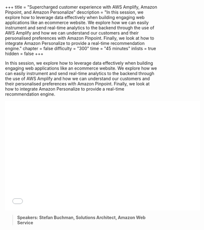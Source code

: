 +++
title = "Supercharged customer experience with AWS Amplify, Amazon Pinpoint, and Amazon Personalize"
description = "In this session, we explore how to leverage data effectively when building engaging web applications like an ecommerce website. We explore how we can easily instrument and send real-time analytics to the backend through the use of AWS Amplify and how we can understand our customers and their personalised preferences with Amazon Pinpoint. Finally, we look at how to integrate Amazon Personalize to provide a real-time recommendation engine."
chapter = false
difficulty = "300"
time = "45 minutes"
inlists = true
hidden = false
+++

In this session, we explore how to leverage data effectively when building engaging web applications like an ecommerce website. We explore how we can easily instrument and send real-time analytics to the backend through the use of AWS Amplify and how we can understand our customers and their personalised preferences with Amazon Pinpoint. Finally, we look at how to integrate Amazon Personalize to provide a real-time recommendation engine.

<iframe class="vidyard_iframe" src="//play.vidyard.com/PvGYzptNstdQ68ahDHF8z1.html?" width="640" height="360" scrolling="no" frameborder="0" allowtransparency="true" allowfullscreen></iframe>

> **Speakers: Stefan Buchman, Solutions Architect, Amazon Web Service** 
